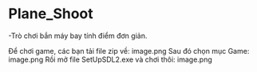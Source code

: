 # Plane_Shoot
-Trò chơi bắn máy bay tính điểm đơn giản.

Để chơi game, các bạn tải file zip về:
image.png
Sau đó chọn mục Game:
image.png
Rồi mở file SetUpSDL2.exe và chơi thôi:
image.png

